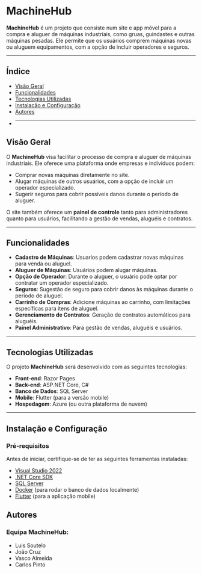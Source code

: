 # MachineHub

**MachineHub** é um projeto que consiste num site e app móvel para a compra e aluguer de máquinas industriais, como gruas, guindastes e outras máquinas pesadas. Ele permite que os usuários comprem máquinas novas ou aluguem equipamentos, com a opção de incluir operadores e seguros.

---

## Índice

- [Visão Geral](#visão-geral)
- [Funcionalidades](#funcionalidades)
- [Tecnologias Utilizadas](#tecnologias-utilizadas)
- [Instalação e Configuração](#instalação-e-configuração)
- [Autores](#autores)
- ***

## Visão Geral

O **MachineHub** visa facilitar o processo de compra e aluguer de máquinas industriais. Ele oferece uma plataforma onde empresas e indivíduos podem:

- Comprar novas máquinas diretamente no site.
- Alugar máquinas de outros usuários, com a opção de incluir um operador especializado.
- Sugerir seguros para cobrir possíveis danos durante o período de aluguer.

O site também oferece um **painel de controle** tanto para administradores quanto para usuários, facilitando a gestão de vendas, aluguéis e contratos.

---

## Funcionalidades

- **Cadastro de Máquinas**: Usuarios podem cadastrar novas máquinas para venda ou aluguel.
- **Aluguer de Máquinas**: Usuários podem alugar máquinas.
- **Opção de Operador**: Durante o aluguer, o usuário pode optar por contratar um operador especializado.
- **Seguros**: Sugestão de seguro para cobrir danos às máquinas durante o período de aluguel.
- **Carrinho de Compras**: Adicione máquinas ao carrinho, com limitações específicas para itens de aluguel.
- **Gerenciamento de Contratos**: Geração de contratos automáticos para aluguéis.
- **Painel Administrativo**: Para gestão de vendas, aluguéis e usuários.

---

## Tecnologias Utilizadas

O projeto **MachineHub** será desenvolvido com as seguintes tecnologias:

- **Front-end**: Razor Pages
- **Back-end**: ASP.NET Core, C#
- **Banco de Dados**: SQL Server
- **Mobile**: Flutter (para a versão mobile)
- **Hospedagem**: Azure (ou outra plataforma de nuvem)

---

## Instalação e Configuração

### Pré-requisitos

Antes de iniciar, certifique-se de ter as seguintes ferramentas instaladas:

- [Visual Studio 2022](https://visualstudio.microsoft.com/)
- [.NET Core SDK](https://dotnet.microsoft.com/download)
- [SQL Server](https://www.microsoft.com/pt-br/sql-server)
- [Docker](https://www.docker.com/) (para rodar o banco de dados localmente)
- [Flutter](https://flutter.dev/) (para a aplicação mobile)

## Autores

### Equipa MachineHub:

- Luis Soutelo
- João Cruz
- Vasco Almeida
- Carlos Pinto
